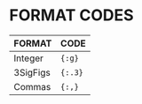 
# FORMAT CODES

| FORMAT   | CODE    |
| -------- | ------- |
| Integer  | `{:g}`  |
| 3SigFigs | `{:.3}` |
| Commas   | `{:,}`  |

